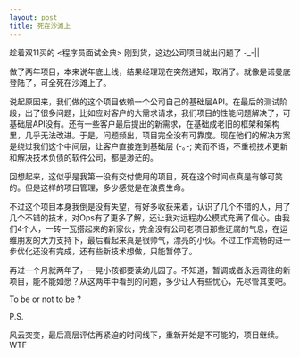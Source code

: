 ```yaml
---
layout: post
title: 死在沙滩上
---
```


趁着双11买的 <程序员面试金典> 刚到货，这边公司项目就出问题了 -_-||

做了两年项目，本来说年底上线，结果经理现在突然通知，取消了。就像是诺曼底登陆了，可全死在沙滩上了。

说起原因来，我们做的这个项目依赖一个公司自己的基础层API。在最后的测试阶段，出了很多问题，比如应对客户的大需求请求，我们项目的性能问题解决了，可基础层API没有。还有一些客户最后提出的新需求，在基础成老旧的框架和架构里，几乎无法改进。于是，问题频出，项目完全没有可靠度。现在他们的解决方案是绕过我们这个中间层，让客户直接连到基础层 (-｡-;  笑而不语，不重视技术更新和解决技术负债的软件公司，都是渺茫的。

回想起来，这似乎是我第一没有交付使用的项目，死在这个时间点真是有够可笑的。但是这样的项目管理，多少感觉是在浪费生命。

不过这个项目本身我倒是没有失望，有好多收获来着，认识了几个不错的人，用了几个不错的技术，对Ops有了更多了解，还让我对远程办公模式充满了信心。由我们4个人，一砖一瓦搭起来的新家伙，完全没有公司老项目那些迂腐的气息，在运维朋友的大力支持下，最后看起来真是很帅气，漂亮的小伙。不过工作流畅的进一步优化还没有完成，还有些新技术想做，只能暂停了。

再过一个月就两年了，一晃小孩都要读幼儿园了。不知道，暂调或者永远调往的新项目，能不能如愿？从这两年中看到的问题，多少让人有些忧心，先尽管其变吧。

To be or not to be ?

P.S.

风云突变，最后高层评估再紧迫的时间线下，重新开始是不可能的，项目继续。WTF
